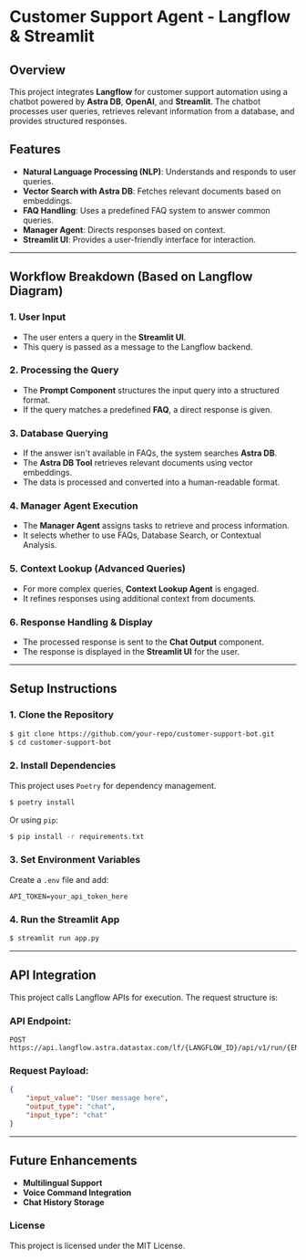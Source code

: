 # Customer Support Agent - Langflow & Streamlit

## Overview
This project integrates **Langflow** for customer support automation using a chatbot powered by **Astra DB**, **OpenAI**, and **Streamlit**. The chatbot processes user queries, retrieves relevant information from a database, and provides structured responses.

## Features
- **Natural Language Processing (NLP)**: Understands and responds to user queries.
- **Vector Search with Astra DB**: Fetches relevant documents based on embeddings.
- **FAQ Handling**: Uses a predefined FAQ system to answer common queries.
- **Manager Agent**: Directs responses based on context.
- **Streamlit UI**: Provides a user-friendly interface for interaction.

---

## Workflow Breakdown (Based on Langflow Diagram)

### 1. **User Input**
   - The user enters a query in the **Streamlit UI**.
   - This query is passed as a message to the Langflow backend.

### 2. **Processing the Query**
   - The **Prompt Component** structures the input query into a structured format.
   - If the query matches a predefined **FAQ**, a direct response is given.

### 3. **Database Querying**
   - If the answer isn't available in FAQs, the system searches **Astra DB**.
   - The **Astra DB Tool** retrieves relevant documents using vector embeddings.
   - The data is processed and converted into a human-readable format.

### 4. **Manager Agent Execution**
   - The **Manager Agent** assigns tasks to retrieve and process information.
   - It selects whether to use FAQs, Database Search, or Contextual Analysis.
   
### 5. **Context Lookup (Advanced Queries)**
   - For more complex queries, **Context Lookup Agent** is engaged.
   - It refines responses using additional context from documents.

### 6. **Response Handling & Display**
   - The processed response is sent to the **Chat Output** component.
   - The response is displayed in the **Streamlit UI** for the user.

---

## Setup Instructions

### 1. **Clone the Repository**
```bash
$ git clone https://github.com/your-repo/customer-support-bot.git
$ cd customer-support-bot
```

### 2. **Install Dependencies**
This project uses `Poetry` for dependency management.
```bash
$ poetry install
```
Or using `pip`:
```bash
$ pip install -r requirements.txt
```

### 3. **Set Environment Variables**
Create a `.env` file and add:
```
API_TOKEN=your_api_token_here
```

### 4. **Run the Streamlit App**
```bash
$ streamlit run app.py
```

---

## API Integration
This project calls Langflow APIs for execution. The request structure is:

### API Endpoint:
```
POST https://api.langflow.astra.datastax.com/lf/{LANGFLOW_ID}/api/v1/run/{ENDPOINT}
```

### Request Payload:
```json
{
    "input_value": "User message here",
    "output_type": "chat",
    "input_type": "chat"
}
```

---

## Future Enhancements
- **Multilingual Support**
- **Voice Command Integration**
- **Chat History Storage**

### License
This project is licensed under the MIT License.

